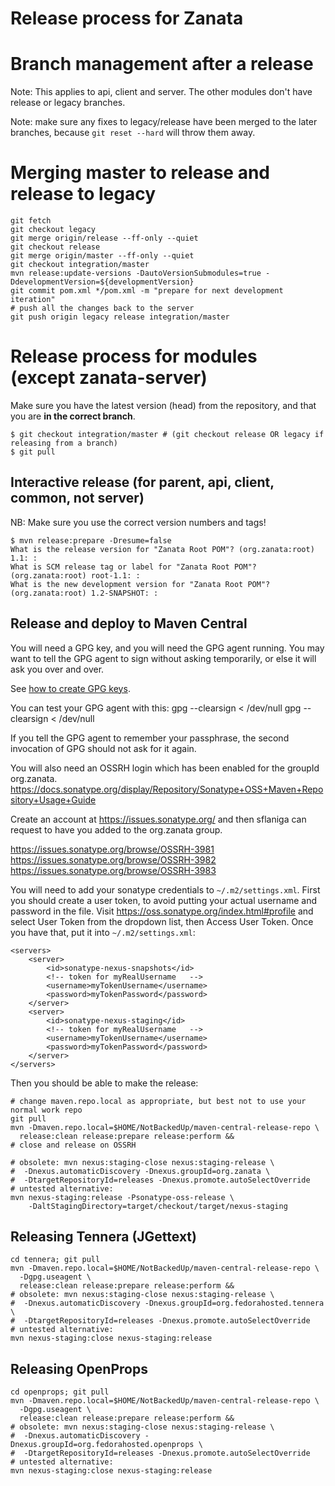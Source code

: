 # Release process for Zanata

# Branch management after a release

Note: This applies to api, client and server.  The other modules don't have release or legacy branches.

Note: make sure any fixes to legacy/release have been merged to the later branches, because `git reset --hard` will throw them away.

# Merging master to release and release to legacy

    git fetch
    git checkout legacy
    git merge origin/release --ff-only --quiet
    git checkout release
    git merge origin/master --ff-only --quiet
    git checkout integration/master
    mvn release:update-versions -DautoVersionSubmodules=true -DdevelopmentVersion=${developmentVersion}
    git commit pom.xml */pom.xml -m "prepare for next development iteration"
    # push all the changes back to the server
    git push origin legacy release integration/master


# Release process for modules (except zanata-server)

Make sure you have the latest version (head) from the repository, and that you are **in the correct branch**.  

    $ git checkout integration/master # (git checkout release OR legacy if releasing from a branch)
    $ git pull

## Interactive release (for parent, api, client, common, not server)

NB: Make sure you use the correct version numbers and tags!

    $ mvn release:prepare -Dresume=false
    What is the release version for "Zanata Root POM"? (org.zanata:root) 1.1: : 
    What is SCM release tag or label for "Zanata Root POM"? (org.zanata:root) root-1.1: : 
    What is the new development version for "Zanata Root POM"? (org.zanata:root) 1.2-SNAPSHOT: : 


## Release and deploy to Maven Central ##

You will need a GPG key, and you will need the GPG agent running.  You may want to tell the GPG agent to sign without asking temporarily, or else it will ask you over and over.  

See [how to create GPG keys](http://fedoraproject.org/wiki/Creating_GPG_Keys).

You can test your GPG agent with this:
    gpg --clearsign < /dev/null
    gpg --clearsign < /dev/null

If you tell the GPG agent to remember your passphrase, the second invocation of GPG should not ask for it again.

You will also need an OSSRH login which has been enabled for the groupId org.zanata.   https://docs.sonatype.org/display/Repository/Sonatype+OSS+Maven+Repository+Usage+Guide

Create an account at https://issues.sonatype.org/ and then sflaniga can request to have you added to the org.zanata group.

https://issues.sonatype.org/browse/OSSRH-3981
https://issues.sonatype.org/browse/OSSRH-3982
https://issues.sonatype.org/browse/OSSRH-3983


You will need to add your sonatype credentials to `~/.m2/settings.xml`.  First you should create a user token, to avoid putting your actual username and password in the file.  Visit https://oss.sonatype.org/index.html#profile and select User Token from the dropdown list, then Access User Token.  Once you have that, put it into `~/.m2/settings.xml`:

	<servers>
		<server>
			<id>sonatype-nexus-snapshots</id>
			<!-- token for myRealUsername	-->
			<username>myTokenUsername</username>
			<password>myTokenPassword</password>
		</server>
		<server>
			<id>sonatype-nexus-staging</id>
			<!-- token for myRealUsername	-->
			<username>myTokenUsername</username>
			<password>myTokenPassword</password>
		</server>
	</servers>

Then you should be able to make the release:

    # change maven.repo.local as appropriate, but best not to use your normal work repo 
    git pull
    mvn -Dmaven.repo.local=$HOME/NotBackedUp/maven-central-release-repo \
      release:clean release:prepare release:perform &&
    # close and release on OSSRH

    # obsolete: mvn nexus:staging-close nexus:staging-release \
    #  -Dnexus.automaticDiscovery -Dnexus.groupId=org.zanata \
    #  -DtargetRepositoryId=releases -Dnexus.promote.autoSelectOverride
    # untested alternative:
    mvn nexus-staging:release -Psonatype-oss-release \
        -DaltStagingDirectory=target/checkout/target/nexus-staging

## Releasing Tennera (JGettext) ##
    cd tennera; git pull
    mvn -Dmaven.repo.local=$HOME/NotBackedUp/maven-central-release-repo \
      -Dgpg.useagent \
      release:clean release:prepare release:perform &&
    # obsolete: mvn nexus:staging-close nexus:staging-release \
    #  -Dnexus.automaticDiscovery -Dnexus.groupId=org.fedorahosted.tennera \
    #  -DtargetRepositoryId=releases -Dnexus.promote.autoSelectOverride
    # untested alternative:
    mvn nexus-staging:close nexus-staging:release

## Releasing OpenProps ##
    cd openprops; git pull
    mvn -Dmaven.repo.local=$HOME/NotBackedUp/maven-central-release-repo \
      -Dgpg.useagent \
      release:clean release:prepare release:perform &&
    # obsolete: mvn nexus:staging-close nexus:staging-release \
    #  -Dnexus.automaticDiscovery -Dnexus.groupId=org.fedorahosted.openprops \
    #  -DtargetRepositoryId=releases -Dnexus.promote.autoSelectOverride
    # untested alternative:
    mvn nexus-staging:close nexus-staging:release
